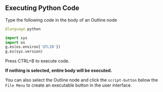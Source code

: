 
## Executing Python Code

Type the following code in the body of an Outline node

```python
@language python

import sys
import os
g.es(os.environ['QTLIB'])
g.es(sys.version)
```

Press CTRL+B to execute code. 

**If nothing is selected, entire body will be executed.**

You can also select the Outline node and click the ``script-button`` below the ``File Menu`` to create an executable button in the user interface.

